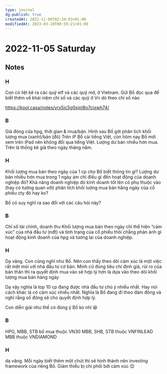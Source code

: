```yaml
---
type: journal
dg-publish: true
createdAt: 2022-11-06T02:34:03+01:00
modifiedAt: 2023-03-10T00:59:21+01:00
---
```

# 2022-11-05 Saturday

## Notes

### H

Con có liệt kê ra các quỹ etf và các quỹ mở, ở Vietnam. Gửi Bố đọc qua để biết thêm về khái niệm chỉ số và các quỹ ở Vn dò theo chỉ số nào

https://kool.casa/notes/yrx5ic5g0xjxt8o7cixwh74/

### B

Giá đóng cửa hpg, thời gian & mua/bán.
Hình sau Bố gởi phân tích khối lượng mua (xanh)/bán (đỏ)
Trên iP Bố cài tiếng Việt, còn hôm nay Bố mới xem trên iPad nên không đổi qua tiếng Việt. Lượng dư bán nhiều hơn mua.
Trên là thống kê giá theo ngày tháng năm.

### H

Khối lượng mua bán theo ngày của 1 cp cho Bố biết thông tin gì? Lượng dư bán nhiều hơn mua trong 1 ngày ám chỉ điều gì đến hoạt động của doanh nghiệp đó? Khả năng doanh nghiệp đó kinh doanh tốt lên có phụ thuộc vào (hay có tương quan với) phân tích khối lượng mua bán hằng ngày của cổ phiếu cty đó hay ko?

Bố có suy nghĩ ra sao đối với các câu hỏi này?

### B

Chỉ số tài chính, doanh thu
Khối lượng mua bán theo ngày chỉ thể hiện “cảm xúc” của nhà đầu tư (nđt) và tình trạng của cổ phiếu thôi chẳng phản ánh gì hoạt động kinh doanh của hpg và tương lai của doanh nghiệp.

### H

Dạ vâng. Con cũng nghĩ như Bố. Nên con thấy theo dõi cảm xúc là một việc rất mệt mỏi với nhà đầu tư cơ bản. Mình cứ đúng tiêu chí định giá, rủi ro của bản thân thì ra quyết định mua vào sẽ hợp lý hơn là dựa vào theo dõi khối lượng mua bán hàng ngày

Dạ vậy nghĩa là top 10 cp đang được nhà đầu tư chú ý nhiều nhất. Hay nói cách khác là có cảm xúc nhiều nhất. Nghĩa là Bố đang đi theo đám đông và nghĩ rằng số đông sẽ cho quyết định hợp lý.

Con diễn giải như thế có đúng ý Bố ko nhỉ 😆

### B

HPG, MBB, STB bố mua thuộc VN30
MBB, SHB, STB thuộc VNFINLEAD
MBB thuộc VNDIAMOND

### H

dạ vâng. Mỗi ngày biết thêm một chút thì sẽ hình thành nên investing framework của riêng Bố. Giảm thiểu bị chi phối bởi cảm xúc 😊